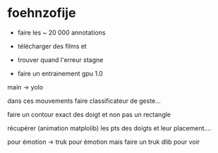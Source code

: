 # foehnzofije



- faire les ~ 20 000 annotations

- télécharger des films et

- trouver quand l'erreur stagne

- faire un entrainement gpu 1.0




main -> yolo

dans ces mouvements faire classificateur de geste... 

faire un contour exact des doigt et non pas un rectangle

récupérer (animation matplolib) les pts des doigts et leur placement....

pour émotion -> truk pour émotion mais faire un truk dlib pour voir
